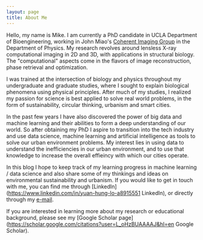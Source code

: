 ```yaml
---
layout: page
title: About Me
---
```


Hello, my name is Mike. I am currently a PhD candidate in UCLA Department of Bioengineering, working in John Miao's [Coherent Imaging Group](http://www.physics.ucla.edu/research/imaging/ "Miao Group") in the Department of Physics. My research revolves around lensless X-ray computational imaging in 2D and 3D, with applications in structural biology. The "computational" aspects come in the flavors of image reconstruction, phase retrieval and optimization. 

I was trained at the intersection of biology and physics throughout my undergraduate and graduate studies, where I sought to explain biological phenomena using physical principles. After much of my studies, I realized my passion for science is best applied to solve real world problems, in the form of sustainability, circular thinking, urbanism and smart cities. 

In the past few years I have also discovered the power of big data and machine learning and their abilities to form a deep understanding of our world. So after obtaining my PhD I aspire to transition into the tech industry and use data science, machine learning and artificial intelligence as tools to solve our urban environment problems. My interest lies in using data to understand the inefficiencies in our urban environment, and to use that knowledge to increase the overall effieincy with which our cities operate.

In this blog I hope to keep track of my learning progress in machine learning / data science and also share some of my thinkings and ideas on environmental sustainability and urbanism. If you would like to get in touch with me, you can find me through [LinkedIn](https://www.linkedin.com/in/yuan-hung-lo-a8915551 LinkedIn), or directly through my [e-mail](mailto:yourname@companyname.com).

If you are interested in learning more about my research or educational background, please see my [Google Scholar page](https://scholar.google.com/citations?user=L_oHzBUAAAAJ&hl=en Google Scholar).



  
